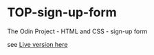 # TOP-sign-up-form
The Odin Project - HTML and CSS - sign-up form

see [Live version here](https://joeldevel.github.io/TOP-sign-up-form/)
